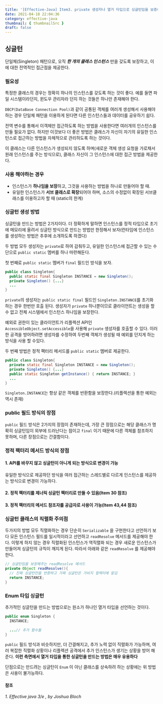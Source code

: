 ```yaml
---
title: '[Effective-Java] Item3. private 생성자나 열거 타입으로 싱글턴임을 보증하라'
date: 2021-04-18 22:04:36
category: effective-java
thumbnail: { thumbnailSrc }
draft: false
---
```


## 싱글턴

단일체(Singleton) 패턴으로, 오직 ***한 개의 클래스 인스턴스*** 만을 갖도록 보장하고, 이에 대한 전역적인 접근점을 제공한다.

### 필요성

특정한 클래스의 경우는 정확히 하나의 인스턴스를 갖도록 하는 것이 좋다. 예를 들면 파일 시스템이라던지, 윈도우 관리자라 던지 하는 것들은 하나만 존재해야 한다.

 `DBCP(DataBase Connection Pool)`과 같이 공통된 객체를 여러개 생성해서 사용해야 하는 경우 단일체 패턴을 이용하게 된다면 다른 인스턴스들과 데이터를 공유하기 쉽다.

전역 변수를 통해서 이객체만 접근하도록 하는 방법을 사용한다면 여러개의 인스턴스를 만들 필요가 없다. 하지만 이것보다 더 좋은 방법은 클래스가 자신이 자기의 유일한 인스턴스로 접근하는 방법을 자체적으로 관리하도록 하는 것이다. 

이 클래스는 다른 인스턴스가 생성되지 않도록 하며(새로운 객체 생성 요청을 가로채서 원래 인스턴스를 주는 방식으로), 클래스 자신이 그 인스턴스에 대한 접근 방법을 제공한다.

### 사용 해야하는 경우

- 인스턴스가 **하나임을 보장**하고, 그것을 사용하는 방법을 하나로 만들어야 할 때.
- 유일한 인스턴스가 **서브 클래스로 확장**되어야 하며, 소스의 수정없이  확장된 서브클래스를 이용하고자 할 때 (static의 한계)


### 싱글턴 생성 방법


싱글턴을 만드는 방법은 2가지이다. 더 정확하게 말하면 인스턴스를 정적 타입으로 초기에 메모리에 올려서 싱글턴 방식으로 만드는 방법만 한정해서 보자(런타임에 인스턴스를 생성하는 방법은 추후에 소개하도록 하겠다)

두 방법 모두 생성자는 `private`로 하여 감춰두고, 유일한 인스턴스에 접근할 수 있는 수단으로 `public static` 멤버를 하나 마련해둔다.

첫 번째로 `public static` 멤버가 `final` 필드인 방식을 보자.

```java
public class Singleton{
  public static final Singleton INSTANCE = new Singleton();
  private Singleton() {...}
  ...
}
```

`private`의 생성자는 `public static final` 필드인 `Singleton.INSTANCE`를 초기화 하는 경우 한번만 호출 된다. 생성자가 `private` 하나뿐이므로 클라이언트는 생성을 할 수 없고 전체 시스템에서 인스턴스 하나임을 보장한다. 

예외로 권한이 있는 클라이언트가 리플렉션 API인 `AccessibleObject.setAccessible`을 사용해 `private` 생성자를 호출할 수 있다. 이러한 공격을 방어하려면 생성자를 수정하여 두번째 객체가 생성될 때 예외를 던지게 하는 방식을 사용 할 수있다.

두 번째 방법은 정적 팩터리 메서드를 `public static` 멤버로 제공한다.

```java
public class Singleton{
  private static final Singleton INSTANCE = new Singleton();
  private Singleton() {...}
  public static Singleton getInstance() { return INSTANCE; }
  ...
}
```

`Singleton.INSTANCE`는 항상 같은 객체를 반환함을 보장한다.(리플렉션을 통한 예외는 역시 존재) 

### public 필드 방식의 장점

`public` 필드 방식은 2가지의 장점이 존재하는데, 가장 큰 장점으로는 해당 클래스가 명확히 싱글턴임이 외부에 드러난다는 점이고 `final` 이기 때문에 다른 객체를 참조하지 못하며, 다른 장점으로는 간결함이다.

### 정적 팩터리 메서드 방식의 장점

#### 1. API를 바꾸지 않고 싱글턴이 아니게 되는 방식으로 변경이 가능

유일한 방식으로 제공하던 방식을 여러 접근하는 스레드별로 다르게 인스턴스를 제공하는 방식으로 변경이 가능하다.

#### 2. 정적 팩터리를 제너릭 싱글턴 팩터리로 만들 수 있음(Item 30 참조)

#### 3. 정적 팩터리의 메서드 참조자를 공급자로 사용이 가능(Item 43,44 참조) 



### 싱글턴 클래스의 직렬화 주의점

두가지의 방법 모두 직렬화하는 경우 단순히 `Serializable` 을 구현한다고 선언하기 보다 모든 인스턴스 필드를 일시적이라고 선언하고 `readResolve` 메서드를 제공해야 한다. 이렇게 하지 않는 경우 직렬화된 인스턴스가 역직렬화 되는 경우 새로운 인스턴스가 만들어져 싱글턴의 규칙이 깨지게 된다. 따라서 아래와 같은 `readResolve` 를 제공해야한다.

```java
// 싱글턴임을 보장해주는 readResolve 메서드
private Object readResolve(){
  // 진짜 싱글턴만을 반환하고 가짜 싱글턴은 가비지 컬렉터에 맡김
  return INSTANCE;
}
```

### Enum 타입 싱글턴

추가적인 싱글턴을 만드는 방법으로는 원소가 하나인 열거 타입을 선언하는 것이다.

```java
public enum Singleton {
  INSTANCE;
  
  ...// 추가 함수들
}
```

`public` 필드 방식과 비슷하지만, 더 간결해지고, 추가 노력 없이 직렬화가 가능하며, 여러 복잡한 직렬화 상황이나 리플렉션 공격에서 추가 인스턴스가 생기는 상황을 방어 해준다. **이런 측면에서 열거 타입을 통한 싱글턴을 만드는 방법은 매우 유용하다**

단점으로는 만드려는 싱글턴이 `Enum` 이 아닌 클래스를 상속하려 하는 상황에는 위 방법은 사용이 불가능하다.

#### 참조
*1. Effective java 3/e , by Joshua Bloch*